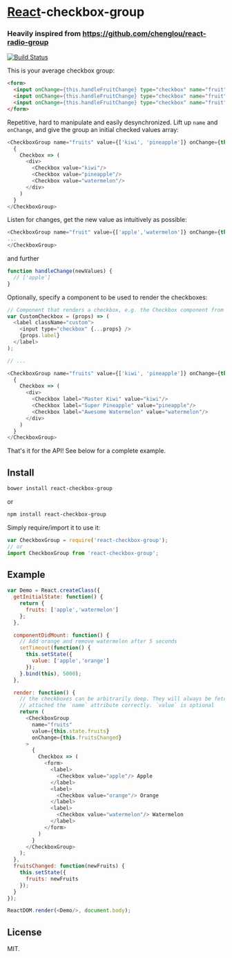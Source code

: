 # [React](http://facebook.github.io/react/)-checkbox-group
### Heavily inspired from https://github.com/chenglou/react-radio-group

[![Build Status](https://travis-ci.org/ziad-saab/react-checkbox-group.svg?branch=master)](https://travis-ci.org/ziad-saab/react-checkbox-group)

This is your average checkbox group:

```html
<form>
  <input onChange={this.handleFruitChange} type="checkbox" name="fruit" value="apple" />Apple
  <input onChange={this.handleFruitChange} type="checkbox" name="fruit" value="orange" />Orange
  <input onChange={this.handleFruitChange} type="checkbox" name="fruit" value="watermelon" />Watermelon
</form>
```

Repetitive, hard to manipulate and easily desynchronized.
Lift up `name` and `onChange`, and give the group an initial checked values array:

```javascript
<CheckboxGroup name="fruits" value={['kiwi', 'pineapple']} onChange={this.fruitsChanged}>
  {
    Checkbox => (
      <div>
        <Checkbox value="kiwi"/>
        <Checkbox value="pineapple"/>
        <Checkbox value="watermelon"/>
      </div>
    )
  }
</CheckboxGroup>
```

Listen for changes, get the new value as intuitively as possible:

```javascript
<CheckboxGroup name="fruit" value={['apple','watermelon']} onChange={this.handleChange}>
...
</CheckboxGroup>
```

and further

```javascript
function handleChange(newValues) {
  // ['apple']
}
```

Optionally, specify a component to be used to render the checkboxes:

```javascript
// Component that renders a checkbox, e.g. the Checkbox component from `react-bootstrap`
var CustomCheckbox = (props) => (
  <label className="custom">
    <input type="checkbox" {...props} />
    {props.label}
  </label>
);

// ...

<CheckboxGroup name="fruits" value={['kiwi', 'pineapple']} onChange={this.fruitsChanged} componentClass={CustomCheckbox}>
  {
    Checkbox => (
      <div>
        <Checkbox label="Master Kiwi" value="kiwi"/>
        <Checkbox label="Super Pineapple" value="pineapple"/>
        <Checkbox label="Awesome Watermelon" value="watermelon"/>
      </div>
    )
  }
</CheckboxGroup>
```

That's it for the API! See below for a complete example.

## Install

```sh
bower install react-checkbox-group
```

or

```sh
npm install react-checkbox-group
```

Simply require/import it to use it:

```javascript
var CheckboxGroup = require('react-checkbox-group');
// or
import CheckboxGroup from 'react-checkbox-group';
```

## Example

```javascript
var Demo = React.createClass({
  getInitialState: function() {
    return {
      fruits: ['apple','watermelon']
    };
  },

  componentDidMount: function() {
    // Add orange and remove watermelon after 5 seconds
    setTimeout(function() {
      this.setState({
        value: ['apple','orange']
      });
    }.bind(this), 5000);
  },

  render: function() {
    // the checkboxes can be arbitrarily deep. They will always be fetched and
    // attached the `name` attribute correctly. `value` is optional
    return (
      <CheckboxGroup
        name="fruits"
        value={this.state.fruits}
        onChange={this.fruitsChanged}
      >
        {
          Checkbox => (
            <form>
              <label>
                <Checkbox value="apple"/> Apple
              </label>
              <label>
                <Checkbox value="orange"/> Orange
              </label>
              <label>
                <Checkbox value="watermelon"/> Watermelon
              </label>
            </form>
          )
        }
      </CheckboxGroup>
    );
  },
  fruitsChanged: function(newFruits) {
    this.setState({
      fruits: newFruits
    });
  }
});

ReactDOM.render(<Demo/>, document.body);
```

## License

MIT.
